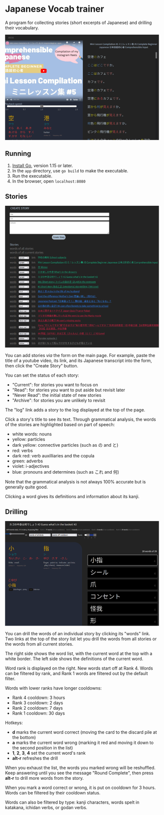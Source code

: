 # Japanese Vocab trainer

A program for collecting stories (short excerpts of Japanese) and drilling their vocabulary.

![](./images/story.png)

## Running

1. [Install Go](https://go.dev/doc/install), version 1.15 or later.
1. In the `app` directory, use `go build` to make the executable.
1. Run the executable.
1. In the browser, open `localhost:8080`

## Stories

![](./images/stories.png)

You can add stories *via* the form on the main page. For example, paste the title of a youtube video, its link, and its Japanese transcript into the form, then click the "Create Story" button.

You can set the status of each story: 

- "Current": for stories you want to focus on
- "Read": for stories you want to put aside but revisit later
- "Never Read": the initial state of new stories
- "Archive": for stories you are unlikely to revisit

The "log" link adds a story to the log displayed at the top of the page.

Click a story's title to see its text. Through grammatical analysis, the words of the stories are highlighted based on part of speech:

- white words: nouns
- yellow: particles
- dark yellow: connective particles (such as の and と)
- red: verbs
- dark red: verb auxilliaries and the copula
- green: adverbs
- violet: i-adjectives
- blue: pronouns and determines (such as これ and 何)

Note that the grammatical analysis is not always 100% accurate but is generally quite good.

Clicking a word gives its definitions and information about its kanji.

## Drilling

![](./images/drill.png)

You can drill the words of an individual story by clicking its "words" link. Two links at the top of the story list let you drill the words from all stories or the words from all current stories.

The right side shows the word list, with the current word at the top with a white border. The left side shows the definitions of the current word.

Word rank is displayed on the right. New words start off at Rank 4. Words can be filtered by rank, and Rank 1 words are filtered out by the default filter.

Words with lower ranks have longer cooldowns:

- Rank 4 cooldown: 3 hours
- Rank 3 cooldown: 2 days
- Rank 2 cooldown: 7 days
- Rank 1 cooldown: 30 days

Hotkeys:

- **d** marks the current word correct (moving the card to the discard pile at the bottom)
- **a** marks the current word wrong (marking it red and moving it down to the second position in the list)
- **1**, **2**, **3**, **4** set the current word's rank
- **alt-r** refreshes the drill

When you exhaust the list, the words you marked wrong will be reshuffled. Keep answering until you see the message "Round Complete", then press **alt-r** to drill more words from the story.

When you mark a word correct or wrong, it is put on cooldown for 3 hours. Words can be filtered by their cooldown status.

Words can also be filtered by type: kanji characters, words spelt in katakana, ichidan verbs, or godan verbs.